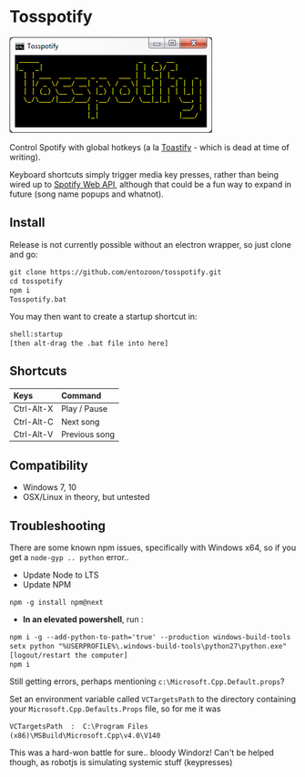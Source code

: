 # Tosspotify

![Screenshot](/posterity/screenshot-1.png "Screenshot")

Control Spotify with global hotkeys (a la [Toastify](https://github.com/aleab/toastify) - which is dead at time of writing).

Keyboard shortcuts simply trigger media key presses, rather than being wired up to [Spotify Web API](https://github.com/thelinmichael/spotify-web-api-node), although that could be a fun way to expand in future (song name popups and whatnot).

## Install

Release is not currently possible without an electron wrapper, so just clone and go:

    git clone https://github.com/entozoon/tosspotify.git
    cd tosspotify
    npm i
    Tosspotify.bat

You may then want to create a startup shortcut in:

    shell:startup
    [then alt-drag the .bat file into here]

## Shortcuts

| Keys       | Command       |
| :--------- | :------------ |
| Ctrl-Alt-X | Play / Pause  |
| Ctrl-Alt-C | Next song     |
| Ctrl-Alt-V | Previous song |

## Compatibility

- Windows 7, 10
- OSX/Linux in theory, but untested

## Troubleshooting

There are some known npm issues, specifically with Windows x64, so if you get a `node-gyp .. python` error..

- Update Node to LTS
- Update NPM
```
npm -g install npm@next
```
- **In an elevated powershell**, run :
```
npm i -g --add-python-to-path='true' --production windows-build-tools
setx python "%USERPROFILE%\.windows-build-tools\python27\python.exe"
[logout/restart the computer]
npm i
```
Still getting errors, perhaps mentioning `c:\Microsoft.Cpp.Default.props`?
    
Set an environment variable called `VCTargetsPath` to the directory containing your `Microsoft.Cpp.Defaults.Props` file, so for me it was 
    
    VCTargetsPath  :  C:\Program Files (x86)\MSBuild\Microsoft.Cpp\v4.0\V140
    
This was a hard-won battle for sure.. bloody Windorz! Can't be helped though, as robotjs is simulating systemic stuff (keypresses)
